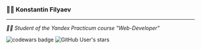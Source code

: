 ### 👨‍💻 Konstantin Filyaev 
___
*👨‍🎓 Student of the Yandex Practicum course "Web-Developer"*  

![codewars badge](https://www.codewars.com/users/uzornakovre/badges/small) ![GitHub User's stars](https://img.shields.io/github/stars/uzornakovre?style=flat-square)

<!--
**uzornakovre/uzornakovre** is a ✨ _special_ ✨ repository because its `README.md` (this file) appears on your GitHub profile.

Here are some ideas to get you started:

- 🔭 I’m currently working on ...
- 🌱 I’m currently learning ...
- 👯 I’m looking to collaborate on ...
- 🤔 I’m looking for help with ...
- 💬 Ask me about ...
- 📫 How to reach me: ...
- 😄 Pronouns: ...
- ⚡ Fun fact: ...
-->
